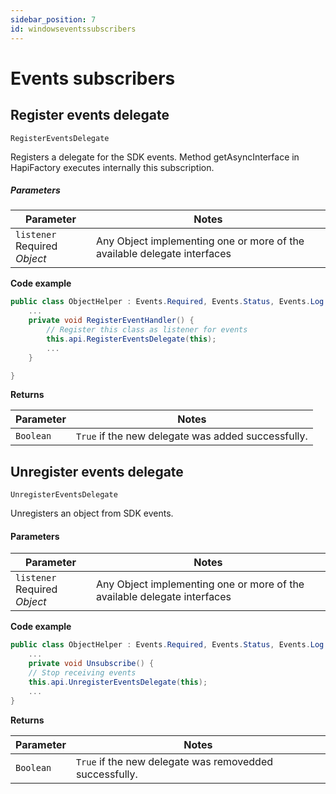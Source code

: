 ```yaml
---
sidebar_position: 7
id: windowseventssubscribers
---
```



# Events subscribers

## Register events delegate

`RegisterEventsDelegate`

Registers a delegate for the SDK events. Method getAsyncInterface in HapiFactory executes internally this subscription.

##### Parameters

| Parameter      | Notes |
| ----------- | ----------- |
| `listener` <span class="badge badge--primary">Required</span><br />*Object*     | 		Any Object implementing one or more of the available delegate interfaces|

**Code example**

```csharp
public class ObjectHelper : Events.Required, Events.Status, Events.Log {
	...
	private void RegisterEventHandler() {
		// Register this class as listener for events 
		this.api.RegisterEventsDelegate(this);
		...
	}

}
```

**Returns**

| Parameter      | Notes |
| ----------- | ----------- |
| `Boolean`| `True` if the new delegate was added successfully.|



## Unregister events delegate

`UnregisterEventsDelegate`

Unregisters an object from SDK events.

#### Parameters

| Parameter      | Notes |
| ----------- | ----------- |
| `listener` <span class="badge badge--primary">Required</span><br />*Object*     | 		Any Object implementing one or more of the available delegate interfaces|

**Code example**

```csharp
public class ObjectHelper : Events.Required, Events.Status, Events.Log {
	...
	private void Unsubscribe() {
	// Stop receiving events
	this.api.UnregisterEventsDelegate(this);
	...
}
```

**Returns**

| Parameter      | Notes |
| ----------- | ----------- |
| `Boolean`| `True` if the new delegate was removedded successfully.|


